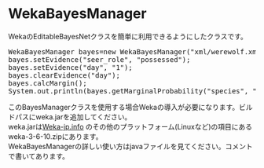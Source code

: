 # WekaBayesManager
WekaのEditableBayesNetクラスを簡単に利用できるようにしたクラスです。<br>
<pre>
WekaBayesManager bayes=new WekaBayesManager("xml/werewolf.xml");
bayes.setEvidence("seer_role", "possessed");
bayes.setEvidence("day", "1");
bayes.clearEvidence("day");
bayes.calcMargin();
System.out.println(bayes.getMarginalProbability("species", "human"));
</pre>
このBayesManagerクラスを使用する場合Wekaの導入が必要になります。ビルドパスにweka.jarを追加してください。<br>
weka.jarは[Weka-jp.info](http://www.weka-jp.info/index.php/weka-jp/2011-05-25-10-58-08 "Weka-jp.info")
のその他のプラットフォーム(Linuxなど)の項目にあるweka-3-6-10.zipにあります。<br>
WekaBayesManagerの詳しい使い方はjavaファイルを見てください。コメントで書いてあります。
